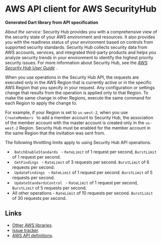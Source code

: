 # AWS API client for AWS SecurityHub

**Generated Dart library from API specification**

*About the service:*
Security Hub provides you with a comprehensive view of the security state of
your AWS environment and resources. It also provides you with the readiness
status of your environment based on controls from supported security
standards. Security Hub collects security data from AWS accounts, services,
and integrated third-party products and helps you analyze security trends in
your environment to identify the highest priority security issues. For more
information about Security Hub, see the <i> <a
href="https://docs.aws.amazon.com/securityhub/latest/userguide/what-is-securityhub.html">AWS
Security Hub User Guide</a> </i>.

When you use operations in the Security Hub API, the requests are executed
only in the AWS Region that is currently active or in the specific AWS
Region that you specify in your request. Any configuration or settings
change that results from the operation is applied only to that Region. To
make the same change in other Regions, execute the same command for each
Region to apply the change to.

For example, if your Region is set to <code>us-west-2</code>, when you use
<code> <a>CreateMembers</a> </code> to add a member account to Security Hub,
the association of the member account with the master account is created
only in the <code>us-west-2</code> Region. Security Hub must be enabled for
the member account in the same Region that the invitation was sent from.

The following throttling limits apply to using Security Hub API operations.

<ul>
<li>
<code> <a>BatchEnableStandards</a> </code> - <code>RateLimit</code> of 1
request per second, <code>BurstLimit</code> of 1 request per second.
</li>
<li>
<code> <a>GetFindings</a> </code> - <code>RateLimit</code> of 3 requests per
second. <code>BurstLimit</code> of 6 requests per second.
</li>
<li>
<code> <a>UpdateFindings</a> </code> - <code>RateLimit</code> of 1 request
per second. <code>BurstLimit</code> of 5 requests per second.
</li>
<li>
<code> <a>UpdateStandardsControl</a> </code> - <code>RateLimit</code> of 1
request per second, <code>BurstLimit</code> of 5 requests per second.
</li>
<li>
All other operations - <code>RateLimit</code> of 10 requests per second.
<code>BurstLimit</code> of 30 requests per second.
</li>
</ul>

## Links

- [Other AWS libraries](https://github.com/agilord/aws_client/tree/master/generated).
- [Issue tracker](https://github.com/agilord/aws_client/issues).
- [AWS API definitions](https://github.com/aws/aws-sdk-js/tree/master/apis).
